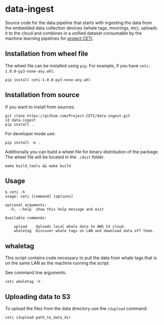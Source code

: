 # data-ingest

Source code for the data pipeline that starts with ingesting the data from the embedded data collection devices (whale tags, moorings, etc), uploads it to the cloud and combines in a unified dataset consumable by the machine learning pipelines for [project CETI](https://www.projectceti.org/).

## Installation from wheel file

The wheel file can be installed using `pip`. For example, if you have `ceti-1.0.0-py3-none-any.whl`:

```console
pip install ceti-1.0.0-py3-none-any.whl
```

## Installation from source

If you want to install from sources:

```console
git clone https://github.com/Project-CETI/data-ingest.git
cd data-ingest
pip install .
```

For developer mode use:

```console
pip install -e .
```

Additionally you can build a wheel file for binary distribution of the package. The wheel file will be located in the `./dist` folder.

```console
make build_tools && make build
```

## Usage

```console
$ ceti -h
usage: ceti [command] [options]

optional arguments:
  -h, --help  show this help message and exit

Available commands:

    upload    Uploads local whale data to AWS S3 cloud.
    whaletag  Discover whale tags on LAN and download data off them.
```

## whaletag

This script contains code necessary to pull the data from whale tags that is on the same LAN as the machine running the script.

See command line arguments:

```console
ceti whaletag -h
```

## Uploading data to S3

To upload the files from the data directory use the `s3upload` command:

```console
ceti s3upload path_to_data_dir
```
